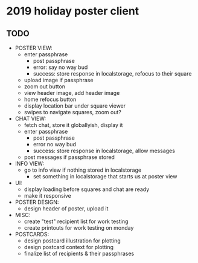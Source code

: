 # 2019 holiday poster client

## TODO

- POSTER VIEW:
  - enter passphrase
    - post passphrase
    - error: say no way bud
    - success: store response in localstorage, refocus to their square
  - upload image if passphrase
  - zoom out button
  - view header image, add header image
  - home refocus button
  - display location bar under square viewer
  - swipes to navigate squares, zoom out?
- CHAT VIEW:
  - fetch chat, store it globallyish, display it
  - enter passphrase
    - post passphrase
    - error no way bud
    - success: store response in localstorage, allow messages
  - post messages if passphrase stored
- INFO VIEW:
  - go to info view if nothing stored in localstorage
    - set something in localstorage that starts us at poster view
- UI:
  - display loading before squares and chat are ready
  - make it responsive
- POSTER DESIGN:
  - design header of poster, upload it
- MISC:
  - create "test" recipient list for work testing
  - create printouts for work testing on monday
- POSTCARDS:
  - design postcard illustration for plotting
  - design postcard context for plotting
  - finalize list of recipients & their passphrases
